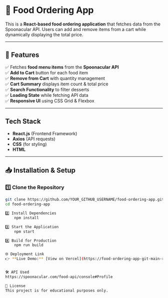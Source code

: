 ﻿# 🍰 Food Ordering App

This is a **React-based food ordering application** that fetches data from the Spoonacular API. Users can add and remove items from a cart while dynamically displaying the total price.

---

## 📌 Features
✅ Fetches **food menu items** from the **Spoonacular API**  
✅ **Add to Cart** button for each food item  
✅ **Remove from Cart** with quantity management  
✅ **Cart Summary** displays item count & total price  
✅ **Search Functionality** to filter desserts  
✅ **Loading State** while fetching API data  
✅ **Responsive UI** using CSS Grid & Flexbox  

---

## Tech Stack
- **React.js** (Frontend Framework)  
- **Axios** (API requests)  
- **CSS** (for styling)  
- **HTML**  

---

## 📥 Installation & Setup

### **1️⃣ Clone the Repository**
```sh
git clone https://github.com/YOUR_GITHUB_USERNAME/food-ordering-app.git
cd food-ordering-app

2️⃣ Install Dependencies
    npm install

3️⃣ Start the Application
    npm start

4️⃣ Build for Production
    npm run build

🌐 Deployment Link  
👉 **Live Demo:** [View on Vercel](https://food-ordering-app-git-main-ramyas-projects-5b4a19fa.vercel.app)


🛠 API Used
https://spoonacular.com/food-api/console#Profile

📄 License
This project is for educational purposes only.
